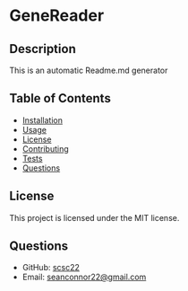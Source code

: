 
  # GeneReader
  
  ## Description
  This is an automatic Readme.md generator
  
  ## Table of Contents
  - [Installation](#installation)
  - [Usage](#usage)
  - [License](#license)
  - [Contributing](#contributing)
  - [Tests](#tests)
  - [Questions](#questions)
  
  
  ## License
  This project is licensed under the MIT license.
  
  ## Questions
  - GitHub: [scsc22](https://github.com/scsc22)
  - Email: seanconnor22@gmail.com
  
